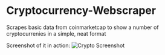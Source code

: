 # Cryptocurrency-Webscraper
Scrapes basic data from coinmarketcap to show a number of cryptocurrenies in a simple, neat format

Screenshot of it in action:
![Crypto Screenshot](https://i.imgur.com/X9bIVkN.png)
